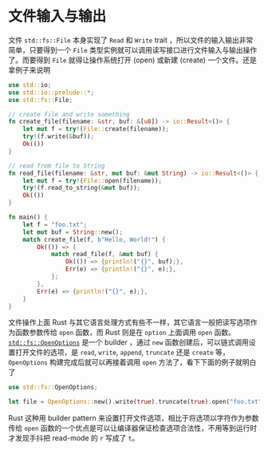 # 文件输入与输出

文件 `std::fs::File` 本身实现了 `Read` 和 `Write` trait ，所以文件的输入输出非常简单，只要得到一个 `File` 类型实例就可以调用读写接口进行文件输入与输出操作了。而要得到 `File` 就得让操作系统打开 (open) 或新建 (create) 一个文件。还是拿例子来说明

```rust
use std::io;
use std::io::prelude::*;
use std::fs::File;

// create file and write something
fn create_file(filename: &str, buf: &[u8]) -> io::Result<()> {
    let mut f = try!(File::create(filename));
    try!(f.write(&buf));
    Ok(())
}

// read from file to String
fn read_file(filename: &str, mut buf: &mut String) -> io::Result<()> {
    let mut f = try!(File::open(filename));
    try!(f.read_to_string(&mut buf));
    Ok(())
}

fn main() {
    let f = "foo.txt";
    let mut buf = String::new();
    match create_file(f, b"Hello, World!") {
        Ok(()) => {
            match read_file(f, &mut buf) {
                Ok(()) => {println!("{}", buf);},
                Err(e) => {println!("{}", e);},
            };
        },
        Err(e) => {println!("{}", e);},
    }
}
```

文件操作上面 Rust 与其它语言处理方式有些不一样，其它语言一般把读写选项作为函数参数传给 `open` 函数，而 Rust 则是在 `option` 上面调用 `open` 函数。 [`std::fs::OpenOptions`](http://doc.rust-lang.org/stable/std/fs/struct.OpenOptions.html) 是一个 builder ，通过 `new` 函数创建后，可以链式调用设置打开文件的选项，是 `read`, `write`, `append`, `truncate` 还是 `create` 等，`OpenOptions` 构建完成后就可以再接着调用 `open` 方法了，看下下面的例子就明白了

```rust
use std::fs::OpenOptions;

let file = OpenOptions::new().write(true).truncate(true).open("foo.txt");
```

Rust 这种用 builder pattern 来设置打开文件选项，相比于将选项以字符作为参数传给 `open` 函数的一个优点是可以让编译器保证检查选项合法性，不用等到运行时才发现手抖把 read-mode 的 `r` 写成了 `t`。

